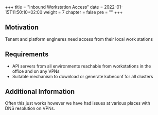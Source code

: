 +++
title = "Inbound Workstation Access"
date = 2022-01-15T11:50:10+02:00
weight = 7
chapter = false
pre = "<b></b>"
+++

## Motivation
Tenant and platform engineres need access from their local work stations

## Requirements
* API servers from all environments reachable from workstations in the office and on any VPNs
* Suitable mechanism to download or generate kubeconf for all clusters

## Additional Information
Often this just works however we have had issues at various places with DNS resolution on VPNs.



